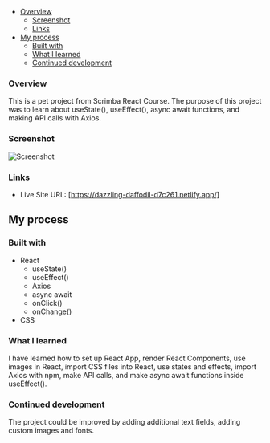 - [Overview](#overview)
  - [Screenshot](#screenshot)
  - [Links](#links)
- [My process](#my-process)
  - [Built with](#built-with)
  - [What I learned](#what-i-learned)
  - [Continued development](#continued-development)

### Overview
This is a pet project from Scrimba React Course. The purpose of this project was to learn about useState(), useEffect(), async await functions, and making API calls with Axios. 

### Screenshot

![Screenshot](screenshot.png)

### Links

- Live Site URL: [https://dazzling-daffodil-d7c261.netlify.app/]

## My process

### Built with
- React
  - useState()
  - useEffect()
  - Axios
  - async await
  - onClick()
  - onChange()
- CSS 

### What I learned

I have learned how to set up React App, render React Components, use images in React, import CSS files into React, use states and effects, import Axios with npm, make API calls, and make async await functions inside useEffect().

### Continued development

The project could be improved by adding additional text fields, adding custom images and fonts.
